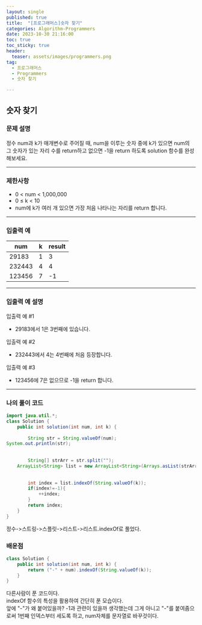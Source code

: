 ```yaml
---
layout: single
published: true
title:  "[프로그래머스]숫자 찾기"
categories: Algorithm-Programmers
date: 2023-10-30 21:16:00
toc: true
toc_sticky: true
header:
  teaser: assets/images/programmers.png
tag:   
  - 프로그래머스
  - Programmers
  - 숫자 찾기

---
```


## 숫자 찾기


### 문제 설명

정수 num과 k가 매개변수로 주어질 때, num을 이루는 숫자 중에 k가 있으면 num의 그 숫자가 있는 자리 수를 return하고 없으면 -1을 return 하도록 solution 함수를 완성해보세요.


----------------

### 제한사항

* 0 < num < 1,000,000
* 0 ≤ k < 10
* num에 k가 여러 개 있으면 가장 처음 나타나는 자리를 return 합니다.

----------------

### 입출력 예

|num|	k|	result|
|---|---|---|
|29183	|1|	3
|232443	|4|	4
|123456|	7| 	-1

----------------

### 입출력 예 설명

입출력 예 #1  

* 29183에서 1은 3번째에 있습니다.
  

입출력 예 #2  

* 232443에서 4는 4번째에 처음 등장합니다.  
  

입출력 예 #3  

* 123456에 7은 없으므로 -1을 return 합니다.
  

  

  

  

  

----------------

### 나의 풀이 코드

```java
import java.util.*;
class Solution {
    public int solution(int num, int k) {
        
        String str = String.valueOf(num);
System.out.println(str);
        
        
        String[] strArr = str.split("");
    ArrayList<String> list = new ArrayList<String>(Arrays.asList(strArr));
        
        
        int index = list.indexOf(String.valueOf(k));
        if(index!=-1){
            ++index;
        }
        return index;
    }
}
```

정수->스트링->스플릿->리스트->리스트.indexOf로 풀었다. 


### 배운점

```java
class Solution {
    public int solution(int num, int k) {
        return ("-" + num).indexOf(String.valueOf(k));
    }
}
```

다른사람이 푼 코드이다.  
indexOf 함수의 특성을 활용하여 간단히 푼 모습이다.  
앞에 "-"가 왜 붙어있을까? -1과 관련이 있을까 생각했는데 그게 아니고 "-"를 붙여줌으로써 1번째 인덱스부터 세도록 하고, num자체를 문자열로 바꾸것이다.
